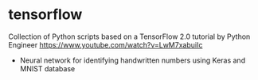 # tensorflow
Collection of Python scripts based on a TensorFlow 2.0 tutorial by Python Engineer https://www.youtube.com/watch?v=LwM7xabuiIc
* Neural network for identifying handwritten numbers using Keras and MNIST database
